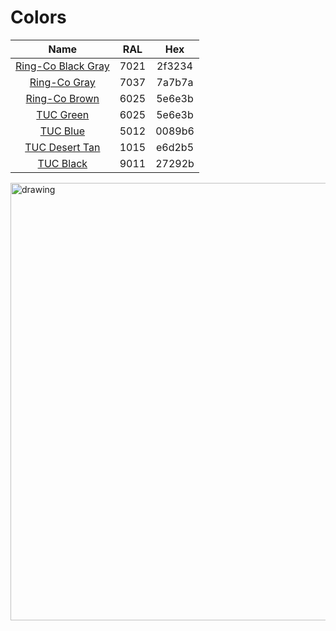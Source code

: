 # Colors
| Name |  RAL | Hex |
|:----:|:----:|:----:|
|[Ring-Co Black Gray](https://rgb.to/ral/7021) |7021|2f3234|
|[Ring-Co Gray](https://rgb.to/ral/7037)       |7037|7a7b7a|
|[Ring-Co Brown](https://rgb.to/ral/6025)      |6025|5e6e3b|
|[TUC Green](https://rgb.to/ral/6025)          |6025|5e6e3b|
|[TUC Blue](https://rgb.to/ral/5012)           |5012|0089b6|
|[TUC Desert Tan](https://rgb.to/ral/1015)     |1015|e6d2b5|
|[TUC Black](https://rgb.to/ral/9011)          |9011|27292b|

<img src="https://github.com/S1lentHurr1cane/TUC-App/blob/master/resources/ring-co_Identity_FEB28-4.jpg" alt="drawing" width="700"/>
